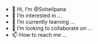 - 👋 Hi, I’m @Soheilpana
- 👀 I’m interested in ...
- 🌱 I’m currently learning ...
- 💞️ I’m looking to collaborate on ...
- 📫 How to reach me ...

<!---
Soheilpana/Soheilpana is a ✨ special ✨ repository because its `README.md` (this file) appears on your GitHub profile.
You can click the Preview link to take a look at your changes.
--->
